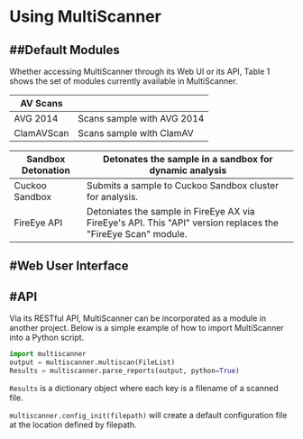 Using MultiScanner
==================

##Default Modules
----------------
Whether accessing MultiScanner through its Web UI or its API, Table 1 shows the set of modules currently available in MultiScanner.

| AV Scans |   |
| -------- | - |
| AVG 2014 | Scans sample with AVG 2014|
| ClamAVScan | Scans sample with ClamAV|

| Sandbox Detonation | Detonates the sample in a sandbox for dynamic analysis |
| ------------------ | ------------------------------------------------------ |
| Cuckoo Sandbox | Submits a sample to Cuckoo Sandbox cluster for analysis.|
| FireEye API | Detoniates the sample in FireEye AX via FireEye's API. This "API" version replaces the "FireEye Scan" module.|

#Web User Interface
-------------------

#API
----
Via its RESTful API, MultiScanner can be incorporated as a module in another project. Below is a simple example of how to import MultiScanner into a Python script.

``` python
import multiscanner
output = multiscanner.multiscan(FileList)
Results = multiscanner.parse_reports(output, python=True)
```

```Results``` is a dictionary object where each key is a filename of a scanned file.

```multiscanner.config_init(filepath)``` will create a default configuration file at
the location defined by filepath.